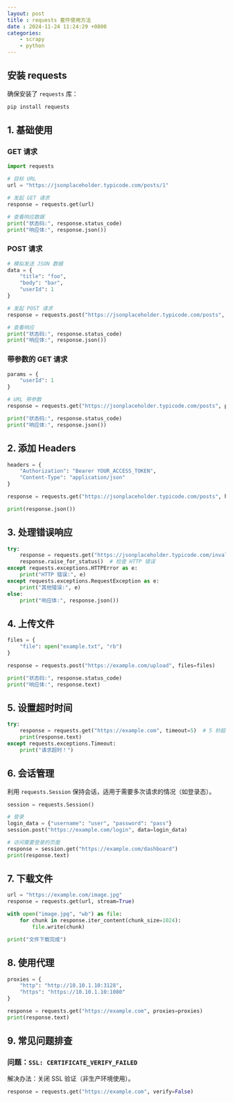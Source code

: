 ```yaml
---
layout: post
title : requests 套件使用方法
date : 2024-11-24 11:24:29 +0800
categories: 
    - scrapy
    - python
---
```


## **安装 requests**
确保安装了 `requests` 库：
```bash
pip install requests
```

## **1. 基础使用**
### **GET 请求**
```python
import requests

# 目标 URL
url = "https://jsonplaceholder.typicode.com/posts/1"

# 发起 GET 请求
response = requests.get(url)

# 查看响应数据
print("状态码:", response.status_code)
print("响应体:", response.json())
```

### **POST 请求**
```python
# 模拟发送 JSON 数据
data = {
    "title": "foo",
    "body": "bar",
    "userId": 1
}

# 发起 POST 请求
response = requests.post("https://jsonplaceholder.typicode.com/posts", json=data)

# 查看响应
print("状态码:", response.status_code)
print("响应体:", response.json())
```

### **带参数的 GET 请求**
```python
params = {
    "userId": 1
}

# URL 带参数
response = requests.get("https://jsonplaceholder.typicode.com/posts", params=params)

print("状态码:", response.status_code)
print("响应体:", response.json())
```

## **2. 添加 Headers**
```python
headers = {
    "Authorization": "Bearer YOUR_ACCESS_TOKEN",
    "Content-Type": "application/json"
}

response = requests.get("https://jsonplaceholder.typicode.com/posts", headers=headers)

print(response.json())
```

## **3. 处理错误响应**
```python
try:
    response = requests.get("https://jsonplaceholder.typicode.com/invalid-endpoint")
    response.raise_for_status()  # 检查 HTTP 错误
except requests.exceptions.HTTPError as e:
    print("HTTP 错误:", e)
except requests.exceptions.RequestException as e:
    print("其他错误:", e)
else:
    print("响应体:", response.json())
```

## **4. 上传文件**
```python
files = {
    "file": open("example.txt", "rb")
}

response = requests.post("https://example.com/upload", files=files)

print("状态码:", response.status_code)
print("响应体:", response.text)
```

## **5. 设置超时时间**
```python
try:
    response = requests.get("https://example.com", timeout=5)  # 5 秒超时
    print(response.text)
except requests.exceptions.Timeout:
    print("请求超时！")
```

## **6. 会话管理**
利用 `requests.Session` 保持会话，适用于需要多次请求的情况（如登录态）。
```python
session = requests.Session()

# 登录
login_data = {"username": "user", "password": "pass"}
session.post("https://example.com/login", data=login_data)

# 访问需要登录的页面
response = session.get("https://example.com/dashboard")
print(response.text)
```

## **7. 下载文件**
```python
url = "https://example.com/image.jpg"
response = requests.get(url, stream=True)

with open("image.jpg", "wb") as file:
    for chunk in response.iter_content(chunk_size=1024):
        file.write(chunk)

print("文件下载完成")
```

## **8. 使用代理**
```python
proxies = {
    "http": "http://10.10.1.10:3128",
    "https": "https://10.10.1.10:1080"
}

response = requests.get("https://example.com", proxies=proxies)
print(response.text)
```

## **9. 常见问题排查**
### 问题：`SSL: CERTIFICATE_VERIFY_FAILED`
解决办法：关闭 SSL 验证（非生产环境使用）。
```python
response = requests.get("https://example.com", verify=False)
```